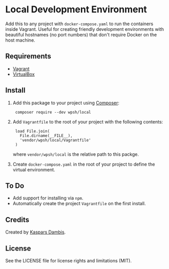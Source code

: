 # Local Development Environment

Add this to any project with `docker-compose.yaml` to run the containers inside Vagrant. Useful for creating friendly development environments with beautiful hostnames (no port numbers) that don't require Docker on the host machine.


## Requirements

- [Vagrant](https://www.vagrantup.com/)
- [VirtualBox](https://www.virtualbox.org/)


## Install

1. Add this package to your project using [Composer](https://getcomposer.org):

		composer require --dev wpsh/local

2. Add `Vagrantfile` to the root of your project with the following contents:

		load File.join(
		  File.dirname(__FILE__),
		  'vendor/wpsh/local/Vagrantfile'
		)

	where `vendor/wpsh/local` is the relative path to this packge.

3. Create `docker-compose.yaml` in the root of your project to define the virtual environment.


## To Do

- Add support for installing via `npm`.
- Automatically create the project `Vagrantfile` on the first install.


## Credits

Created by [Kaspars Dambis](https://kaspars.net).


## License

See the LICENSE file for license rights and limitations (MIT).
